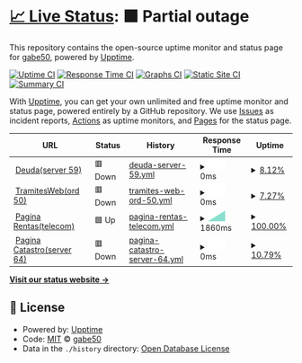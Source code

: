 # [📈 Live Status](https://gabe50.github.io/uptime): <!--live status--> **🟧 Partial outage**

This repository contains the open-source uptime monitor and status page for [gabe50](https://gabe50.github.io/uptime), powered by [Upptime](https://github.com/upptime/upptime).

[![Uptime CI](https://github.com/gabe50/uptime/workflows/Uptime%20CI/badge.svg)](https://github.com/gabe50/uptime/actions?query=workflow%3A%22Uptime+CI%22)
[![Response Time CI](https://github.com/gabe50/uptime/workflows/Response%20Time%20CI/badge.svg)](https://github.com/gabe50/uptime/actions?query=workflow%3A%22Response+Time+CI%22)
[![Graphs CI](https://github.com/gabe50/uptime/workflows/Graphs%20CI/badge.svg)](https://github.com/gabe50/uptime/actions?query=workflow%3A%22Graphs+CI%22)
[![Static Site CI](https://github.com/gabe50/uptime/workflows/Static%20Site%20CI/badge.svg)](https://github.com/gabe50/uptime/actions?query=workflow%3A%22Static+Site+CI%22)
[![Summary CI](https://github.com/gabe50/uptime/workflows/Summary%20CI/badge.svg)](https://github.com/gabe50/uptime/actions?query=workflow%3A%22Summary+CI%22)

With [Upptime](https://upptime.js.org), you can get your own unlimited and free uptime monitor and status page, powered entirely by a GitHub repository. We use [Issues](https://github.com/gabe50/uptime/issues) as incident reports, [Actions](https://github.com/gabe50/uptime/actions) as uptime monitors, and [Pages](https://gabe50.github.io/uptime) for the status page.

<!--start: status pages-->
<!-- This summary is generated by Upptime (https://github.com/upptime/upptime) -->
<!-- Do not edit this manually, your changes will be overwritten -->
<!-- prettier-ignore -->
| URL | Status | History | Response Time | Uptime |
| --- | ------ | ------- | ------------- | ------ |
| <img alt="" src="https://icons.duckduckgo.com/ip3/deuda-dgrentas.arca.gob.ar.ico" height="13"> [Deuda(server 59)](https://deuda-dgrentas.arca.gob.ar/) | 🟥 Down | [deuda-server-59.yml](https://github.com/gabe50/uptime/commits/HEAD/history/deuda-server-59.yml) | <details><summary><img alt="Response time graph" src="./graphs/deuda-server-59/response-time-week.png" height="20"> 0ms</summary><br><a href="https://gabe50.github.io/uptime/history/deuda-server-59"><img alt="Response time 0" src="https://img.shields.io/endpoint?url=https%3A%2F%2Fraw.githubusercontent.com%2Fgabe50%2Fuptime%2FHEAD%2Fapi%2Fdeuda-server-59%2Fresponse-time.json"></a><br><a href="https://gabe50.github.io/uptime/history/deuda-server-59"><img alt="24-hour response time 0" src="https://img.shields.io/endpoint?url=https%3A%2F%2Fraw.githubusercontent.com%2Fgabe50%2Fuptime%2FHEAD%2Fapi%2Fdeuda-server-59%2Fresponse-time-day.json"></a><br><a href="https://gabe50.github.io/uptime/history/deuda-server-59"><img alt="7-day response time 0" src="https://img.shields.io/endpoint?url=https%3A%2F%2Fraw.githubusercontent.com%2Fgabe50%2Fuptime%2FHEAD%2Fapi%2Fdeuda-server-59%2Fresponse-time-week.json"></a><br><a href="https://gabe50.github.io/uptime/history/deuda-server-59"><img alt="30-day response time 0" src="https://img.shields.io/endpoint?url=https%3A%2F%2Fraw.githubusercontent.com%2Fgabe50%2Fuptime%2FHEAD%2Fapi%2Fdeuda-server-59%2Fresponse-time-month.json"></a><br><a href="https://gabe50.github.io/uptime/history/deuda-server-59"><img alt="1-year response time 0" src="https://img.shields.io/endpoint?url=https%3A%2F%2Fraw.githubusercontent.com%2Fgabe50%2Fuptime%2FHEAD%2Fapi%2Fdeuda-server-59%2Fresponse-time-year.json"></a></details> | <details><summary><a href="https://gabe50.github.io/uptime/history/deuda-server-59">8.12%</a></summary><a href="https://gabe50.github.io/uptime/history/deuda-server-59"><img alt="All-time uptime 8.12%" src="https://img.shields.io/endpoint?url=https%3A%2F%2Fraw.githubusercontent.com%2Fgabe50%2Fuptime%2FHEAD%2Fapi%2Fdeuda-server-59%2Fuptime.json"></a><br><a href="https://gabe50.github.io/uptime/history/deuda-server-59"><img alt="24-hour uptime 8.12%" src="https://img.shields.io/endpoint?url=https%3A%2F%2Fraw.githubusercontent.com%2Fgabe50%2Fuptime%2FHEAD%2Fapi%2Fdeuda-server-59%2Fuptime-day.json"></a><br><a href="https://gabe50.github.io/uptime/history/deuda-server-59"><img alt="7-day uptime 8.12%" src="https://img.shields.io/endpoint?url=https%3A%2F%2Fraw.githubusercontent.com%2Fgabe50%2Fuptime%2FHEAD%2Fapi%2Fdeuda-server-59%2Fuptime-week.json"></a><br><a href="https://gabe50.github.io/uptime/history/deuda-server-59"><img alt="30-day uptime 8.12%" src="https://img.shields.io/endpoint?url=https%3A%2F%2Fraw.githubusercontent.com%2Fgabe50%2Fuptime%2FHEAD%2Fapi%2Fdeuda-server-59%2Fuptime-month.json"></a><br><a href="https://gabe50.github.io/uptime/history/deuda-server-59"><img alt="1-year uptime 8.12%" src="https://img.shields.io/endpoint?url=https%3A%2F%2Fraw.githubusercontent.com%2Fgabe50%2Fuptime%2FHEAD%2Fapi%2Fdeuda-server-59%2Fuptime-year.json"></a></details>
| <img alt="" src="https://icons.duckduckgo.com/ip3/tramitesweb.arca.gob.ar.ico" height="13"> [TramitesWeb(ord 50)](https://tramitesweb.arca.gob.ar/) | 🟥 Down | [tramites-web-ord-50.yml](https://github.com/gabe50/uptime/commits/HEAD/history/tramites-web-ord-50.yml) | <details><summary><img alt="Response time graph" src="./graphs/tramites-web-ord-50/response-time-week.png" height="20"> 0ms</summary><br><a href="https://gabe50.github.io/uptime/history/tramites-web-ord-50"><img alt="Response time 0" src="https://img.shields.io/endpoint?url=https%3A%2F%2Fraw.githubusercontent.com%2Fgabe50%2Fuptime%2FHEAD%2Fapi%2Ftramites-web-ord-50%2Fresponse-time.json"></a><br><a href="https://gabe50.github.io/uptime/history/tramites-web-ord-50"><img alt="24-hour response time 0" src="https://img.shields.io/endpoint?url=https%3A%2F%2Fraw.githubusercontent.com%2Fgabe50%2Fuptime%2FHEAD%2Fapi%2Ftramites-web-ord-50%2Fresponse-time-day.json"></a><br><a href="https://gabe50.github.io/uptime/history/tramites-web-ord-50"><img alt="7-day response time 0" src="https://img.shields.io/endpoint?url=https%3A%2F%2Fraw.githubusercontent.com%2Fgabe50%2Fuptime%2FHEAD%2Fapi%2Ftramites-web-ord-50%2Fresponse-time-week.json"></a><br><a href="https://gabe50.github.io/uptime/history/tramites-web-ord-50"><img alt="30-day response time 0" src="https://img.shields.io/endpoint?url=https%3A%2F%2Fraw.githubusercontent.com%2Fgabe50%2Fuptime%2FHEAD%2Fapi%2Ftramites-web-ord-50%2Fresponse-time-month.json"></a><br><a href="https://gabe50.github.io/uptime/history/tramites-web-ord-50"><img alt="1-year response time 0" src="https://img.shields.io/endpoint?url=https%3A%2F%2Fraw.githubusercontent.com%2Fgabe50%2Fuptime%2FHEAD%2Fapi%2Ftramites-web-ord-50%2Fresponse-time-year.json"></a></details> | <details><summary><a href="https://gabe50.github.io/uptime/history/tramites-web-ord-50">7.27%</a></summary><a href="https://gabe50.github.io/uptime/history/tramites-web-ord-50"><img alt="All-time uptime 7.27%" src="https://img.shields.io/endpoint?url=https%3A%2F%2Fraw.githubusercontent.com%2Fgabe50%2Fuptime%2FHEAD%2Fapi%2Ftramites-web-ord-50%2Fuptime.json"></a><br><a href="https://gabe50.github.io/uptime/history/tramites-web-ord-50"><img alt="24-hour uptime 7.27%" src="https://img.shields.io/endpoint?url=https%3A%2F%2Fraw.githubusercontent.com%2Fgabe50%2Fuptime%2FHEAD%2Fapi%2Ftramites-web-ord-50%2Fuptime-day.json"></a><br><a href="https://gabe50.github.io/uptime/history/tramites-web-ord-50"><img alt="7-day uptime 7.27%" src="https://img.shields.io/endpoint?url=https%3A%2F%2Fraw.githubusercontent.com%2Fgabe50%2Fuptime%2FHEAD%2Fapi%2Ftramites-web-ord-50%2Fuptime-week.json"></a><br><a href="https://gabe50.github.io/uptime/history/tramites-web-ord-50"><img alt="30-day uptime 7.27%" src="https://img.shields.io/endpoint?url=https%3A%2F%2Fraw.githubusercontent.com%2Fgabe50%2Fuptime%2FHEAD%2Fapi%2Ftramites-web-ord-50%2Fuptime-month.json"></a><br><a href="https://gabe50.github.io/uptime/history/tramites-web-ord-50"><img alt="1-year uptime 7.27%" src="https://img.shields.io/endpoint?url=https%3A%2F%2Fraw.githubusercontent.com%2Fgabe50%2Fuptime%2FHEAD%2Fapi%2Ftramites-web-ord-50%2Fuptime-year.json"></a></details>
| <img alt="" src="https://icons.duckduckgo.com/ip3/dgrentas.arca.gob.ar.ico" height="13"> [Pagina Rentas(telecom)](https://dgrentas.arca.gob.ar/) | 🟩 Up | [pagina-rentas-telecom.yml](https://github.com/gabe50/uptime/commits/HEAD/history/pagina-rentas-telecom.yml) | <details><summary><img alt="Response time graph" src="./graphs/pagina-rentas-telecom/response-time-week.png" height="20"> 1860ms</summary><br><a href="https://gabe50.github.io/uptime/history/pagina-rentas-telecom"><img alt="Response time 1860" src="https://img.shields.io/endpoint?url=https%3A%2F%2Fraw.githubusercontent.com%2Fgabe50%2Fuptime%2FHEAD%2Fapi%2Fpagina-rentas-telecom%2Fresponse-time.json"></a><br><a href="https://gabe50.github.io/uptime/history/pagina-rentas-telecom"><img alt="24-hour response time 1860" src="https://img.shields.io/endpoint?url=https%3A%2F%2Fraw.githubusercontent.com%2Fgabe50%2Fuptime%2FHEAD%2Fapi%2Fpagina-rentas-telecom%2Fresponse-time-day.json"></a><br><a href="https://gabe50.github.io/uptime/history/pagina-rentas-telecom"><img alt="7-day response time 1860" src="https://img.shields.io/endpoint?url=https%3A%2F%2Fraw.githubusercontent.com%2Fgabe50%2Fuptime%2FHEAD%2Fapi%2Fpagina-rentas-telecom%2Fresponse-time-week.json"></a><br><a href="https://gabe50.github.io/uptime/history/pagina-rentas-telecom"><img alt="30-day response time 1860" src="https://img.shields.io/endpoint?url=https%3A%2F%2Fraw.githubusercontent.com%2Fgabe50%2Fuptime%2FHEAD%2Fapi%2Fpagina-rentas-telecom%2Fresponse-time-month.json"></a><br><a href="https://gabe50.github.io/uptime/history/pagina-rentas-telecom"><img alt="1-year response time 1860" src="https://img.shields.io/endpoint?url=https%3A%2F%2Fraw.githubusercontent.com%2Fgabe50%2Fuptime%2FHEAD%2Fapi%2Fpagina-rentas-telecom%2Fresponse-time-year.json"></a></details> | <details><summary><a href="https://gabe50.github.io/uptime/history/pagina-rentas-telecom">100.00%</a></summary><a href="https://gabe50.github.io/uptime/history/pagina-rentas-telecom"><img alt="All-time uptime 100.00%" src="https://img.shields.io/endpoint?url=https%3A%2F%2Fraw.githubusercontent.com%2Fgabe50%2Fuptime%2FHEAD%2Fapi%2Fpagina-rentas-telecom%2Fuptime.json"></a><br><a href="https://gabe50.github.io/uptime/history/pagina-rentas-telecom"><img alt="24-hour uptime 100.00%" src="https://img.shields.io/endpoint?url=https%3A%2F%2Fraw.githubusercontent.com%2Fgabe50%2Fuptime%2FHEAD%2Fapi%2Fpagina-rentas-telecom%2Fuptime-day.json"></a><br><a href="https://gabe50.github.io/uptime/history/pagina-rentas-telecom"><img alt="7-day uptime 100.00%" src="https://img.shields.io/endpoint?url=https%3A%2F%2Fraw.githubusercontent.com%2Fgabe50%2Fuptime%2FHEAD%2Fapi%2Fpagina-rentas-telecom%2Fuptime-week.json"></a><br><a href="https://gabe50.github.io/uptime/history/pagina-rentas-telecom"><img alt="30-day uptime 100.00%" src="https://img.shields.io/endpoint?url=https%3A%2F%2Fraw.githubusercontent.com%2Fgabe50%2Fuptime%2FHEAD%2Fapi%2Fpagina-rentas-telecom%2Fuptime-month.json"></a><br><a href="https://gabe50.github.io/uptime/history/pagina-rentas-telecom"><img alt="1-year uptime 100.00%" src="https://img.shields.io/endpoint?url=https%3A%2F%2Fraw.githubusercontent.com%2Fgabe50%2Fuptime%2FHEAD%2Fapi%2Fpagina-rentas-telecom%2Fuptime-year.json"></a></details>
| <img alt="" src="https://icons.duckduckgo.com/ip3/dgcatastro.arca.gob.ar.ico" height="13"> [Pagina Catastro(server 64)](https://dgcatastro.arca.gob.ar/) | 🟥 Down | [pagina-catastro-server-64.yml](https://github.com/gabe50/uptime/commits/HEAD/history/pagina-catastro-server-64.yml) | <details><summary><img alt="Response time graph" src="./graphs/pagina-catastro-server-64/response-time-week.png" height="20"> 0ms</summary><br><a href="https://gabe50.github.io/uptime/history/pagina-catastro-server-64"><img alt="Response time 0" src="https://img.shields.io/endpoint?url=https%3A%2F%2Fraw.githubusercontent.com%2Fgabe50%2Fuptime%2FHEAD%2Fapi%2Fpagina-catastro-server-64%2Fresponse-time.json"></a><br><a href="https://gabe50.github.io/uptime/history/pagina-catastro-server-64"><img alt="24-hour response time 0" src="https://img.shields.io/endpoint?url=https%3A%2F%2Fraw.githubusercontent.com%2Fgabe50%2Fuptime%2FHEAD%2Fapi%2Fpagina-catastro-server-64%2Fresponse-time-day.json"></a><br><a href="https://gabe50.github.io/uptime/history/pagina-catastro-server-64"><img alt="7-day response time 0" src="https://img.shields.io/endpoint?url=https%3A%2F%2Fraw.githubusercontent.com%2Fgabe50%2Fuptime%2FHEAD%2Fapi%2Fpagina-catastro-server-64%2Fresponse-time-week.json"></a><br><a href="https://gabe50.github.io/uptime/history/pagina-catastro-server-64"><img alt="30-day response time 0" src="https://img.shields.io/endpoint?url=https%3A%2F%2Fraw.githubusercontent.com%2Fgabe50%2Fuptime%2FHEAD%2Fapi%2Fpagina-catastro-server-64%2Fresponse-time-month.json"></a><br><a href="https://gabe50.github.io/uptime/history/pagina-catastro-server-64"><img alt="1-year response time 0" src="https://img.shields.io/endpoint?url=https%3A%2F%2Fraw.githubusercontent.com%2Fgabe50%2Fuptime%2FHEAD%2Fapi%2Fpagina-catastro-server-64%2Fresponse-time-year.json"></a></details> | <details><summary><a href="https://gabe50.github.io/uptime/history/pagina-catastro-server-64">10.79%</a></summary><a href="https://gabe50.github.io/uptime/history/pagina-catastro-server-64"><img alt="All-time uptime 10.79%" src="https://img.shields.io/endpoint?url=https%3A%2F%2Fraw.githubusercontent.com%2Fgabe50%2Fuptime%2FHEAD%2Fapi%2Fpagina-catastro-server-64%2Fuptime.json"></a><br><a href="https://gabe50.github.io/uptime/history/pagina-catastro-server-64"><img alt="24-hour uptime 10.79%" src="https://img.shields.io/endpoint?url=https%3A%2F%2Fraw.githubusercontent.com%2Fgabe50%2Fuptime%2FHEAD%2Fapi%2Fpagina-catastro-server-64%2Fuptime-day.json"></a><br><a href="https://gabe50.github.io/uptime/history/pagina-catastro-server-64"><img alt="7-day uptime 10.79%" src="https://img.shields.io/endpoint?url=https%3A%2F%2Fraw.githubusercontent.com%2Fgabe50%2Fuptime%2FHEAD%2Fapi%2Fpagina-catastro-server-64%2Fuptime-week.json"></a><br><a href="https://gabe50.github.io/uptime/history/pagina-catastro-server-64"><img alt="30-day uptime 10.79%" src="https://img.shields.io/endpoint?url=https%3A%2F%2Fraw.githubusercontent.com%2Fgabe50%2Fuptime%2FHEAD%2Fapi%2Fpagina-catastro-server-64%2Fuptime-month.json"></a><br><a href="https://gabe50.github.io/uptime/history/pagina-catastro-server-64"><img alt="1-year uptime 10.79%" src="https://img.shields.io/endpoint?url=https%3A%2F%2Fraw.githubusercontent.com%2Fgabe50%2Fuptime%2FHEAD%2Fapi%2Fpagina-catastro-server-64%2Fuptime-year.json"></a></details>

<!--end: status pages-->

[**Visit our status website →**](https://gabe50.github.io/uptime)

## 📄 License

- Powered by: [Upptime](https://github.com/upptime/upptime)
- Code: [MIT](./LICENSE) © [gabe50](https://gabe50.github.io/uptime)
- Data in the `./history` directory: [Open Database License](https://opendatacommons.org/licenses/odbl/1-0/)
